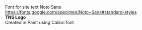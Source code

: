 Font for site text
Noto Sans
https://fonts.google.com/specimen/Noto+Sans#standard-styles
<br><strong>TNS Logo</strong> <br>Created in Paint using Calibri font